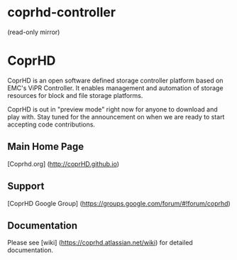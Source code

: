 # coprhd-controller
(read-only mirror)

CoprHD
=====
CoprHD is an open software defined storage controller platform based on EMC's ViPR Controller. It enables management and automation of storage resources for block and file storage platforms.

CoprHD is out in "preview mode" right now for anyone to download and play with. Stay tuned for the announcement on when we are ready to start accepting code contributions.

Main Home Page
----------
[Coprhd.org] (http://coprHD.github.io)


Support
----------
[CoprHD Google Group] (https://groups.google.com/forum/#!forum/coprhd)


Documentation
--------------
Please see [wiki] (https://coprhd.atlassian.net/wiki) for detailed documentation.
